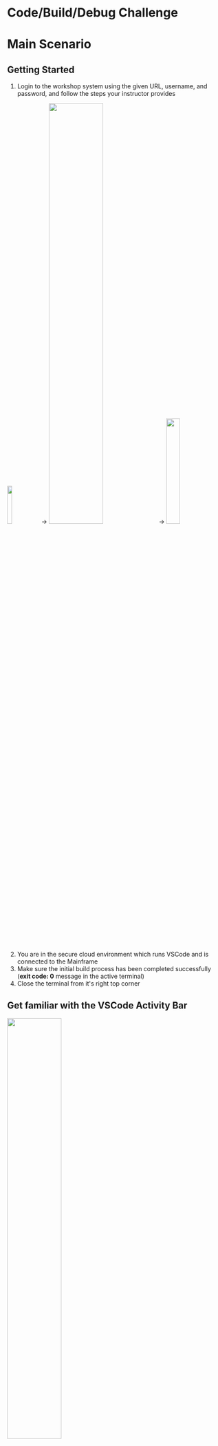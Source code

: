 # Code/Build/Debug Challenge
# Main Scenario
## Getting Started

1. Login to the workshop system using the given URL, username, and password, and follow the steps your instructor provides

<img src='images/cloudAccess.png' width='15%'> → <img src='images/workshopStage.png' width='50%'> → <img src='images/workspaceStart.png' width='25%'>

2. You are in the secure cloud environment which runs VSCode and is connected to the Mainframe
3. Make sure the initial build process has been completed successfully (**exit code: 0** message in the active terminal)
4. Close the terminal from it's right top corner

## Get familiar with the VSCode Activity Bar
<img src='images/activityBar.png' width='50%'>

## Run the DOGGOS application
1. Go to Zowe Explorer (Z icon in the VSCode Activity Bar)
2. Hover the “zosmf” item in the DATA SET section in the sidebar and click on the magnifier icon. Enter CUST0xy in the search field and hit enter. Note that CUST0xy is the mainframe user id that is shared by your instructor
3. Fill in the data set: CUST0xy.PUBLIC to add all data sets with this prefix to Zowe Explorer (Use your userID number instead of CUST0xy) 
4. Expand the CUST0xy.PUBLIC.JCL data set and right-click on the RUNDOG
5. Select “Submit Job” menu item, then click "Submit" from the pop-up window 
6. Click on the JOB number in the pop-up message in the right bottom corner to see the JOB output (if the notification disappears, you can hit the bell icon from the bottom-right corner to see)
7. Expand the “RUNDOG(JOBxxxxx)” and click on the RUN:OUTREP item to browse the program output (Repeat the 6th step if you cannot expand the job output)
8. Breeds not specified in the COBOL code, fall into the OTHER section in the execution report. Now, your task is to add one more breed to the program to result in printing it in this report

## Get DOGGOS application from the PROD environment

1. Go to Explorer for Endevor extension from the Activity Bar
2. Wait for the initializing process to be completed
3. Expand **endevor** and **endevor-location** wait for fetching the elements (connection and location settings have already been pre-configured prior the workshop)
4. Fetching the elements will result in a warning due to your empty dev sandbox
5. Enable elements from the prod environment by using Element Search Mode Selector (components icon)

![Search Mode Selector Icon](images/endevor/end10a.png)

6. Select **Only First Found Elements** mode to make the prod environment elements from up the map to appear in the view

![First Found Search Mode](images/endevor/end10b.png)

7. Now you have all of the DOGGOS applications in your cloud VSCode IDE
8. Find the COBOL code associated with your user under the [MAP] folder by expanding as shown below
9. Right-click, select edit, and start coding to add a new dog breed

![Edit](images/endevor/end11.png)

## Edit&Build the DOGGOS application

1. Copy block of code (lines 59-61)
2. Paste it after line 61 (You can use CTRL+G to jump into the given line number)
3. Change JINGO to another dog breed name (e. g. **HUSKY**) in the whole pasted block of code
4. For HUSKY-INDEX-VALUE change VALUE to 9  (line 63)
5. For OTHER-INDEX-VALUE change VALUE to 10 (line 66)
6. Change PIC 9(1) to PIC 9(2) for OTHER-INDEX-VALUE (line 66)
7. Change OCCURS value to 10 (line 71)
8. Copy block of code (lines 208-210)
9. Paste it after line 210
10. Change JINGO to the dog breed name you picked in step 3 (**HUSKY**) within the pasted block of code
11. Copy block of code (lines 139-142)
12. Paste it after line 142
13. Change JINGO to the dog breed name you picked in step 3 (**HUSKY**) within the pasted block of code
14. Use CTRL+S (or COMMAND+S) to save the changes and bring the file to your sandbox
15. A prompt will ask for the Endevor path to upload the COBOL element. Hit enter to approve the pre-filled value

<img src='images/endevor/end-preDefined.png' width='55%'>

16. Add your mainframe username as CCID, and add a change comment (e.g 'new breed added').
17. Select **Yes** from the list to generate the object modules

<img src='images/endevor/end-autoGen.png' width='55%'>

18. Wait for upload&fetch elements

## Link the DOGGOS application

1. Expand the LNK folder, find the element associated with your user under the [MAP] folder, right click and select edit

![Expand](images/endevor/end16.png)

2. Without any edit, use CTRL+S (or COMMAND+S) to bring the file to your sandbox
3. A prompt will ask for the Endevor path to upload the link element. Hit enter to approve the pre-filled value
4. Add your mainframe username as CCID, and add a comment (e.g 'bring link element').
5. Select **Yes** from the list to generate the load modules

<img src='images/endevor/end-autoGen.png' width='55%'>

6. Wait for upload&fetching elements
7. Collapse the [MAP] folders to see your edited LINK element
8. At this step your Explorer for Endevor tab would look like the following:

![Overview](images/endevor/end17.png)

## Run the DOGGOS application AFTER the change is made

1. Go to Zowe Explorer (Z icon in the VSCode Activity Bar)
2. Hover the “zosmf” item in the DATA SET section in the sidebar and click on the magnifier icon. Enter CUST0xy in the search field and hit enter. Note that CUST0xy is the mainframe user id that is shared by your instructor. 
3. Click on the CUST0xy.PUBLIC.INPUT data set  to edit it
4. Add the following line with the name of the dog breed you chose in the code change (**HUSKY**)

![Change](images/image06.png)

Please note to enter two records for HUSKY as listed in above screenshot. 

5. Use CTRL+S (or COMMAND+S) to save the change
6. Expand the CUST0xy.PUBLIC.JCL data set and right click on the **NDRUNDOG**
7. Select “Submit Job” menu item, then click "Submit" from the pop-up window
8. Click on the JOB number in the pop up message in the right bottom corner to see the JOB output
9. Expand the “NDRUNDOG(JOBxxxxx)” and click on the RUN:OUTREP item to browse the program output (Repeat 8th step if you cannot expand the job output)

The new dog breed “HUSKY” is listed and the counter reports 11 adopted HUSKY dogs. 🎉

## Debug

1. Let’s introduce a bug in the program data 🙂 Go to the input file again and change the breed from “JINGO” to “JINGA”.
2. Use CTRL+S (or COMMAND+S) to save the change
3. Rerun the application repeating the steps in the previous section (from 6th step) 
4. Open the output file and see that report is wrong, it now contains 0 for JINGO and 6 for the OTHER
5. Let’s debug the program
6. Go to debugger extension by clicking the play icon with a bug <img src='images/image22.png' width='4%'> shortcut: CTRL+SHIFT+D (or COMMAND+SHIFT+D)
7. We already have the debugging session preconfigured for DOGGOS application, make sure you choose the one for Endevor from the dropdown

<img src='images/endevor/end20.png' width='35%'>

8. Click the play button to start the debugging

<img src='images/image10.png' width='50%'>

9. You will be asked for your Mainframe password. It is the same as your  mainframe userID. Now the debugger will fetch the extended source and start the session.
10. Now where to put a breakpoint?
11. The report for JINGO breed was wrong, so let’s put a breakpoint where the value is updated. Let’s find the first place in the code by searching for JINGO with Ctrl+F (CMD+F on Mac).
12. We can see that processing for JINGO breed is handled by these variables.
13. Let’s find all instances where JINGO-BREED-NAME by right-clicking on it, and selecting Peek → Peek references. Go through the references to find where the amount is updated. It will be here around line 238 in extended source:

![Peek](images/image11.png)

14. Double-click on the 238 line in the editor window to move there.
15. Now let’s add a breakpoint after this condition to see if we get there.
Click on the left area on line 239. The red dot will appear

<img src='images/image12.png' width='65%'>

16. The value for OTHER breeds was wrong in the repo. Let’s put there a breakpoint as well
That would be on line 245

<img src='images/image13.png' width='65%'>

17. We now have 2 breakpoints (you can see them in breakpoints section in the bottom left corner):

<img src='images/image14.png' width='30%'>

18. Now let’s continue the execution by clicking the play button on the left of the debug toolbar (or F5):

<img src='images/image23.png' width='30%'>

19. We can see that while looping through the breeds the debugger skipped the breakpoint on line 239 and stopped at line 245

<img src='images/image16.png' width='65%'>

20. Let’s check the variables. Click on the INP-ADOPTED-AMOUNT variable, right-click, and “Add to watch”
21. Do the same for the INP-DOG-BREED variable on line 216 to understand which breed we are analyzing
22. You can see in your watch section the value of the variables (BTW, a quick way is just to hover over a variable name in your extended source and the value will pop up)

<img src='images/image18.png' width='40%'>

23. As you can see we have encountered a wrong breed name “JINGA”, which means that our input file is corrupted! We also never entered a section for the JINGO breed, which means we never actually encountered this breed while parsing.
24. Now we found our problem - wrong breed in the input file :)
25. Stop the debug session by clicking the stop icon from the debugging toolbar.

![Value](images/image20.png)


# Test Challenge

The activities in this test challenge are:

1. *Generate Test Coverage Report:* Running tests and generating a report to visualize code coverage.
2. *Edit a Test Case:* Modifying a specific test case to change expected outcomes and observing the results.
3. *Add a Test4z Statement to a Test File:* Inserting a Test4z statement into the test code to demonstrate how to use Test4z snippets.

## Generate Test Coverage Report

From the Cloude IDE Window, Select the HamBurger icon on the top left (three horizontal lines) and then 
Select View and Command Palette. Reference screenshot: 

<img src='images/test4z/image_command_palette.png' width='65%'>

Enter “Test4z Run All Tests with Coverage” like on the following screenshot:

<img src='images/test4z/image_command_palette_run_all_tests_cov.png' width='65%'>

This will run the tests and generate the report.

<img src='images/test4z/image_coverage_report.png' width='85%'>

The Code Coverage dashboard will be opened automatically:

<img src='images/test4z/image_report_all_files.png' width='85%'>

To see the statement-level code coverage, click on the `DOGGOS.cbl` file in the report:

<img src='images/test4z/image_statement_level_coverage.png' width='85%'>

## Edit a Test Case

Open the [`TDOGGOS.cbl`](DOGGOS/COBTEST/TDOGGOS.cbl#L266) file under `DOGGOS`/`COBTEST` folder and edit the test case.

Find `MOVE 008 TO EXPECTED_ADOPTIONS(1).` and change it to `MOVE 009 TO EXPECTED_ADOPTIONS(1).`.

Code after change:

<pre>
       DEFINE_EXPECTED_DATA.
           MOVE <b>009</b> TO EXPECTED_ADOPTIONS(1).
           MOVE 000 TO EXPECTED_ADOPTIONS(2).
</pre>

From the command line, run the `t4z` command.

Expected output:

```
 FAIL  DOGGOS/COBTEST/TDOGGOS.cbl
  ✓ DOGGOS simple run (123 ms)
  ✕ DOGGOS validate accumulator (436 ms)
      Assertion error: Invalid accumulator value
      SYSOUT:
      THIS PROGRAM WILL CALCULATE AMOUNT OF ADOPTED DOGGOS PER SOME PERIODS OF TIME
      TODAY IS :2024
      Mismatch for index 0000000001
      Actual 008
      Expected 009
  ✓ DOGGOS force open error (141 ms)
  ✓ DOGGOS force read error (570 ms)

Tests Suites: 1 failed, 1 total
Tests:        1 failed, 3 passed, 4 total
Time:         1 s
```

You will observe that the test run is a failure. The actual value is `008` but we have the expected value to be `009`.

Before continuing, revert the change back to:
<pre>
           MOVE <b>008</b> TO EXPECTED_ADOPTIONS(1).
</pre>

## Add a Test4z Statement to the Test File

Open the [`TDOGGOS.cbl`](DOGGOS/COBTEST/TDOGGOS.cbl#L136) file under `DOGGOS`/`COBTEST` folder and edit the test case.

Find `Implementation for TEST1`. That will get you to this code:

<pre>
      ********************************************************
      * Implementation for TEST1
      ********************************************************
           ENTRY 'TEST1'
           <small><i>(Place your cursor here)</i></small>
      *    Mock all external resources
           PERFORM MOCK_ADOPTS_FILE
</pre>

Add a new line after `ENTRY 'TEST1'`.
Move the cursor the start of Area B (column 12) and type `t4z me`.
The IntelliSense will offer you possible code completions using the Test4z snippets as you can see in the screenshot:

<img src='images/test4z/image_test1.png' width='65%'>

Select “t4z Message write”.

This will fill in the code for you:

<img src='images/test4z/image_code_snippet.png' width='65%'>

Replace `'Your Message'` with `'Hello Test4z!'` and save the file with code like that:

<pre>
           ENTRY 'TEST1'
           move low-values to I_Message in ZWS_Message
           move '<b>Hello Test4z!</b>' to messageText in ZWS_Message
           call ZTESTUT using ZWS_Message
</pre>

From the command line, run `t4z`. The expected output is:

<pre>
❯ t4z

 PASS  DOGGOS/COBTEST/TDOGGOS.cbl
  ✓ DOGGOS simple run (110 ms)
      <b>Hello Test4z!</b>
  ✓ DOGGOS validate accumulator (500 ms)
  ✓ DOGGOS force open error (410 ms)
  ✓ DOGGOS force read error (680 ms)

Tests Suites: 1 passed, 1 total
Tests:        4 passed, 4 total
Time:         2 s
</pre>

## Summary

This demo scenario demonstrates how to generate a test coverage report, edit a test case, and add Test4z statements to a test file.
